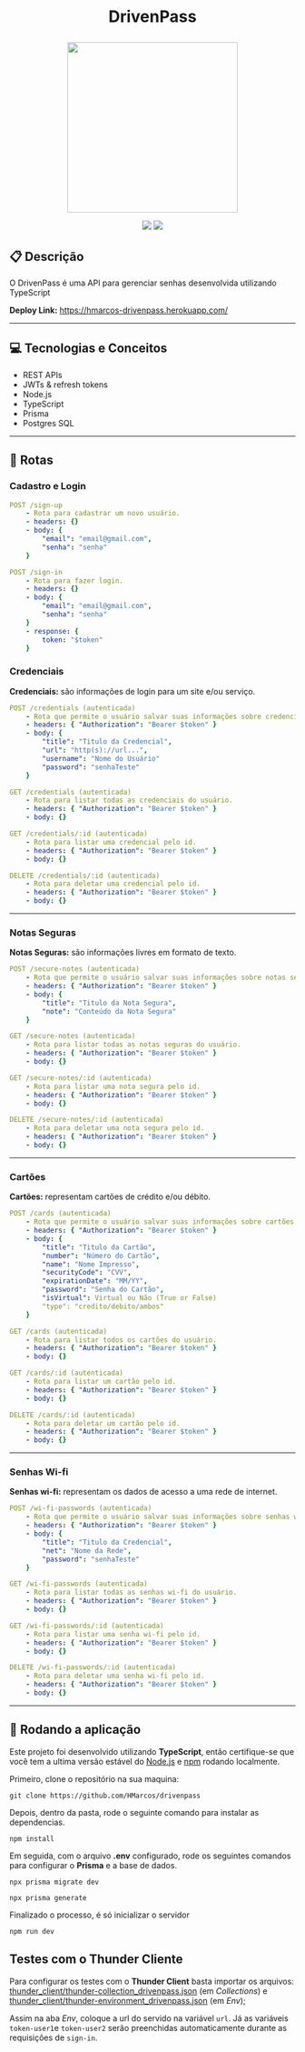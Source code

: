 # <p align = "center"> DrivenPass </p>

<p align="center">
   <img style="width:300px;height:300px" src="https://notion-emojis.s3-us-west-2.amazonaws.com/prod/svg-twitter/1f512.svg"/>
</p>

<p align = "center">
   <img src="https://img.shields.io/badge/author-HMarcos-4dae71?style=flat-square" />
   <img src="https://img.shields.io/github/languages/count/HMarcos/drivenpass?color=4dae71&style=flat-square" />
</p>


##  :clipboard: Descrição

O DrivenPass é uma API para gerenciar senhas desenvolvida utilizando TypeScript

**Deploy Link:** https://hmarcos-drivenpass.herokuapp.com/

***

## :computer:	 Tecnologias e Conceitos

- REST APIs
- JWTs & refresh tokens
- Node.js
- TypeScript
- Prisma
- Postgres SQL

***

## :rocket: Rotas


### Cadastro e Login

```yml
POST /sign-up
    - Rota para cadastrar um novo usuário.
    - headers: {}
    - body: {
        "email": "email@gmail.com",
        "senha": "senha"
    }
```
    
```yml 
POST /sign-in
    - Rota para fazer login.
    - headers: {}
    - body: {
        "email": "email@gmail.com",
        "senha": "senha"
    }
    - response: {
        token: "$token"
    }
```

### Credenciais

**Credenciais:** são informações de login para um site e/ou serviço.

```yml
POST /credentials (autenticada)
    - Rota que permite o usuário salvar suas informações sobre credenciais.
    - headers: { "Authorization": "Bearer $token" }
    - body: {
        "title": "Titulo da Credencial",
        "url": "http(s)://url...",
        "username": "Nome do Usuário"
        "password": "senhaTeste"
    }
```
    
```yml 
GET /credentials (autenticada)
    - Rota para listar todas as credenciais do usuário.
    - headers: { "Authorization": "Bearer $token" }
    - body: {}
```

```yml
GET /credentials/:id (autenticada)
    - Rota para listar uma credencial pelo id.
    - headers: { "Authorization": "Bearer $token" }
    - body: {}
``` 

```yml
DELETE /credentials/:id (autenticada)
    - Rota para deletar uma credencial pelo id.
    - headers: { "Authorization": "Bearer $token" }
    - body: {}
```
***

### Notas Seguras

**Notas Seguras:** são informações livres em formato de texto.

```yml
POST /secure-notes (autenticada)
    - Rota que permite o usuário salvar suas informações sobre notas seguras.
    - headers: { "Authorization": "Bearer $token" }
    - body: {
        "title": "Titulo da Nota Segura",
        "note": "Conteúdo da Nota Segura"
    }
```
    
```yml 
GET /secure-notes (autenticada)
    - Rota para listar todas as notas seguras do usuário.
    - headers: { "Authorization": "Bearer $token" }
    - body: {}
```

```yml
GET /secure-notes/:id (autenticada)
    - Rota para listar uma nota segura pelo id.
    - headers: { "Authorization": "Bearer $token" }
    - body: {}
``` 

```yml
DELETE /secure-notes/:id (autenticada)
    - Rota para deletar uma nota segura pelo id.
    - headers: { "Authorization": "Bearer $token" }
    - body: {}
```
***

### Cartões

**Cartões:** representam cartões de crédito e/ou débito.

```yml
POST /cards (autenticada)
    - Rota que permite o usuário salvar suas informações sobre cartões.
    - headers: { "Authorization": "Bearer $token" }
    - body: {
        "title": "Titulo da Cartão",
        "number": "Número do Cartão",
        "name": "Nome Impresso",
        "securityCode": "CVV",
        "expirationDate": "MM/YY",
        "password": "Senha do Cartão",
        "isVirtual": Virtual ou Não (True or False)
        "type": "credito/debito/ambos"
    }
```
    
```yml 
GET /cards (autenticada)
    - Rota para listar todos os cartões do usuário.
    - headers: { "Authorization": "Bearer $token" }
    - body: {}
```

```yml
GET /cards/:id (autenticada)
    - Rota para listar um cartão pelo id.
    - headers: { "Authorization": "Bearer $token" }
    - body: {}
``` 

```yml
DELETE /cards/:id (autenticada)
    - Rota para deletar um cartão pelo id.
    - headers: { "Authorization": "Bearer $token" }
    - body: {}
```
***

### Senhas Wi-fi

**Senhas wi-fi:** representam os dados de acesso a uma rede de internet.

```yml
POST /wi-fi-passwords (autenticada)
    - Rota que permite o usuário salvar suas informações sobre senhas wi-fi.
    - headers: { "Authorization": "Bearer $token" }
    - body: {
        "title": "Titulo da Credencial",
        "net": "Nome da Rede",
        "password": "senhaTeste"
    }
```
    
```yml 
GET /wi-fi-passwords (autenticada)
    - Rota para listar todas as senhas wi-fi do usuário.
    - headers: { "Authorization": "Bearer $token" }
    - body: {}
```

```yml
GET /wi-fi-passwords/:id (autenticada)
    - Rota para listar uma senha wi-fi pelo id.
    - headers: { "Authorization": "Bearer $token" }
    - body: {}
``` 

```yml
DELETE /wi-fi-passwords/:id (autenticada)
    - Rota para deletar uma senha wi-fi pelo id.
    - headers: { "Authorization": "Bearer $token" }
    - body: {}
```
***

## 🏁 Rodando a aplicação

Este projeto foi desenvolvido utilizando **TypeScript**, então certifique-se que você tem a ultima versão estável do [Node.js](https://nodejs.org/en/download/) e [npm](https://www.npmjs.com/) rodando localmente.

Primeiro, clone o repositório na sua maquina:

```
git clone https://github.com/HMarcos/drivenpass
```

Depois, dentro da pasta, rode o seguinte comando para instalar as dependencias.

```
npm install
```

Em seguida, com o arquivo **.env** configurado, rode os seguintes comandos para configurar o **Prisma** e a base de dados.

```
npx prisma migrate dev

npx prisma generate
```

Finalizado o processo, é só inicializar o servidor
```
npm run dev
```

## Testes com o Thunder Cliente

Para configurar os testes com o **Thunder Client** basta importar os arquivos: [thunder_client/thunder-collection_drivenpass.json](thunder_client/thunder-collection_drivenpass.json) (em *Collections*) e [thunder_client/thunder-environment_drivenpass.json](thunder_client/thunder-environment_drivenpass.json) (em *Env*);

Assim na aba *Env*, coloque a url do servido na variável `url`. Já as variáveis `token-user1`e `token-user2` serão preenchidas automaticamente durante as requisições de `sign-in`.

